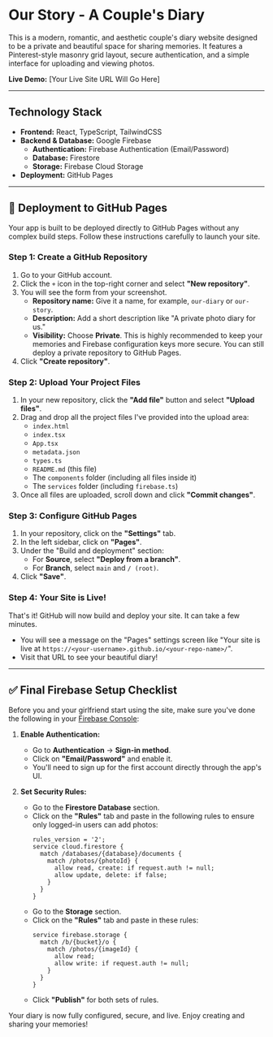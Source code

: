 # Our Story - A Couple's Diary

This is a modern, romantic, and aesthetic couple's diary website designed to be a private and beautiful space for sharing memories. It features a Pinterest-style masonry grid layout, secure authentication, and a simple interface for uploading and viewing photos.

**Live Demo:** [Your Live Site URL Will Go Here]

---

## Technology Stack

- **Frontend:** React, TypeScript, TailwindCSS
- **Backend & Database:** Google Firebase
  - **Authentication:** Firebase Authentication (Email/Password)
  - **Database:** Firestore
  - **Storage:** Firebase Cloud Storage
- **Deployment:** GitHub Pages

---

## 🚀 Deployment to GitHub Pages

Your app is built to be deployed directly to GitHub Pages without any complex build steps. Follow these instructions carefully to launch your site.

### Step 1: Create a GitHub Repository

1.  Go to your GitHub account.
2.  Click the `+` icon in the top-right corner and select **"New repository"**.
3.  You will see the form from your screenshot.
    -   **Repository name:** Give it a name, for example, `our-diary` or `our-story`.
    -   **Description:** Add a short description like "A private photo diary for us."
    -   **Visibility:** Choose **Private**. This is highly recommended to keep your memories and Firebase configuration keys more secure. You can still deploy a private repository to GitHub Pages.
4.  Click **"Create repository"**.

### Step 2: Upload Your Project Files

1.  In your new repository, click the **"Add file"** button and select **"Upload files"**.
2.  Drag and drop all the project files I've provided into the upload area:
    -   `index.html`
    -   `index.tsx`
    -   `App.tsx`
    -   `metadata.json`
    -   `types.ts`
    -   `README.md` (this file)
    -   The `components` folder (including all files inside it)
    -   The `services` folder (including `firebase.ts`)
3.  Once all files are uploaded, scroll down and click **"Commit changes"**.

### Step 3: Configure GitHub Pages

1.  In your repository, click on the **"Settings"** tab.
2.  In the left sidebar, click on **"Pages"**.
3.  Under the "Build and deployment" section:
    -   For **Source**, select **"Deploy from a branch"**.
    -   For **Branch**, select `main` and `/ (root)`.
4.  Click **"Save"**.

### Step 4: Your Site is Live!

That's it! GitHub will now build and deploy your site. It can take a few minutes.

-   You will see a message on the "Pages" settings screen like "Your site is live at `https://<your-username>.github.io/<your-repo-name>/`".
-   Visit that URL to see your beautiful diary!

---

## ✅ Final Firebase Setup Checklist

Before you and your girlfriend start using the site, make sure you've done the following in your [Firebase Console](https://console.firebase.google.com/):

1.  **Enable Authentication:**
    -   Go to **Authentication** -> **Sign-in method**.
    -   Click on **"Email/Password"** and enable it.
    -   You'll need to sign up for the first account directly through the app's UI.

2.  **Set Security Rules:**
    -   Go to the **Firestore Database** section.
    -   Click on the **"Rules"** tab and paste in the following rules to ensure only logged-in users can add photos:
        ```
        rules_version = '2';
        service cloud.firestore {
          match /databases/{database}/documents {
            match /photos/{photoId} {
              allow read, create: if request.auth != null;
              allow update, delete: if false; 
            }
          }
        }
        ```
    -   Go to the **Storage** section.
    -   Click on the **"Rules"** tab and paste in these rules:
        ```
        service firebase.storage {
          match /b/{bucket}/o {
            match /photos/{imageId} {
              allow read;
              allow write: if request.auth != null;
            }
          }
        }
        ```
    -   Click **"Publish"** for both sets of rules.

Your diary is now fully configured, secure, and live. Enjoy creating and sharing your memories!
